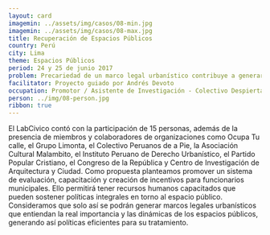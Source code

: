 ```yaml
---
layout: card
imagemin: ../assets/img/casos/08-min.jpg
imagemin: ../assets/img/casos/08-max.jpg
title: Recuperación de Espacios Públicos
country: Perú
city: Lima
theme: Espacios Públicos
period: 24 y 25 de junio 2017
problem: Precariedad de un marco legal urbanístico contribuye a generar políticas deficientes en torno a los espacios públicos en Barranco
facilitator: Proyecto guiado por Andrés Devoto
occupation: Promotor / Asistente de Investigación - Colectivo DespiertaLima / Contribuyentes por Respeto
person: ../img/08-person.jpg
ribbon: true
---
```


El LabCivico contó con la participación de 15 personas, además de la presencia de miembros y colaboradores de organizaciones como Ocupa Tu calle, el Grupo Limonta, el Colectivo Peruanos de a Pie, la Asociación Cultural Malambito, el Instituto Peruano de Derecho Urbanístico, el Partido Popular Cristiano, el Congreso de la República y Centro de Investigación de Arquitectura y Ciudad. Como propuesta planteamos promover un sistema de evaluación, capacitación y creación de incentivos para funcionarios municipales. Ello permitirá tener recursos humanos capacitados que pueden sostener políticas integrales en torno al espacio público. Consideramos que solo así se podrán generar marcos legales urbanísticos que entiendan la real importancia y las dinámicas de los espacios públicos, generando así políticas eficientes para su tratamiento.
